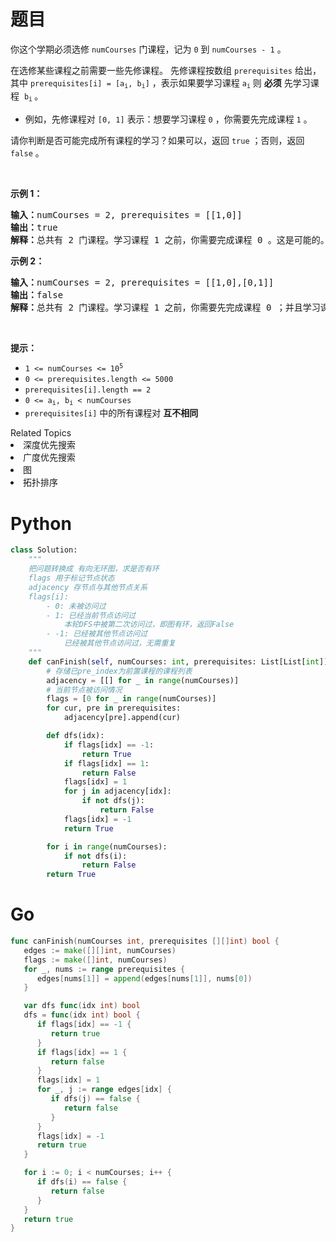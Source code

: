 # 题目
<p>你这个学期必须选修 <code>numCourses</code> 门课程，记为 <code>0</code> 到 <code>numCourses - 1</code> 。</p>

<p>在选修某些课程之前需要一些先修课程。 先修课程按数组 <code>prerequisites</code> 给出，其中 <code>prerequisites[i] = [a<sub>i</sub>, b<sub>i</sub>]</code> ，表示如果要学习课程 <code>a<sub>i</sub></code> 则 <strong>必须</strong> 先学习课程  <code>b<sub>i</sub></code><sub> </sub>。</p>

<ul>
	<li>例如，先修课程对 <code>[0, 1]</code> 表示：想要学习课程 <code>0</code> ，你需要先完成课程 <code>1</code> 。</li>
</ul>

<p>请你判断是否可能完成所有课程的学习？如果可以，返回 <code>true</code> ；否则，返回 <code>false</code> 。</p>

<p> </p>

<p><strong>示例 1：</strong></p>

<pre>
<strong>输入：</strong>numCourses = 2, prerequisites = [[1,0]]
<strong>输出：</strong>true
<strong>解释：</strong>总共有 2 门课程。学习课程 1 之前，你需要完成课程 0 。这是可能的。</pre>

<p><strong>示例 2：</strong></p>

<pre>
<strong>输入：</strong>numCourses = 2, prerequisites = [[1,0],[0,1]]
<strong>输出：</strong>false
<strong>解释：</strong>总共有 2 门课程。学习课程 1 之前，你需要先完成​课程 0 ；并且学习课程 0 之前，你还应先完成课程 1 。这是不可能的。</pre>

<p> </p>

<p><strong>提示：</strong></p>

<ul>
	<li><code>1 <= numCourses <= 10<sup>5</sup></code></li>
	<li><code>0 <= prerequisites.length <= 5000</code></li>
	<li><code>prerequisites[i].length == 2</code></li>
	<li><code>0 <= a<sub>i</sub>, b<sub>i</sub> < numCourses</code></li>
	<li><code>prerequisites[i]</code> 中的所有课程对 <strong>互不相同</strong></li>
</ul>
<div><div>Related Topics</div><div><li>深度优先搜索</li><li>广度优先搜索</li><li>图</li><li>拓扑排序</li></div></div>



# Python

```python
class Solution:
    """
    把问题转换成 有向无环图，求是否有环
    flags 用于标记节点状态
    adjacency 存节点与其他节点关系
    flags[i]:
        - 0: 未被访问过
        - 1: 已经当前节点访问过
            本轮DFS中被第二次访问过，即图有环，返回False
        - -1: 已经被其他节点访问过
            已经被其他节点访问过，无需重复
    """
    def canFinish(self, numCourses: int, prerequisites: List[List[int]]) -> bool:
        # 存储已pre_index为前置课程的课程列表
        adjacency = [[] for _ in range(numCourses)]
        # 当前节点被访问情况
        flags = [0 for _ in range(numCourses)]
        for cur, pre in prerequisites:
            adjacency[pre].append(cur)

        def dfs(idx):
            if flags[idx] == -1:
                return True
            if flags[idx] == 1:
                return False
            flags[idx] = 1
            for j in adjacency[idx]:
                if not dfs(j):
                    return False
            flags[idx] = -1
            return True

        for i in range(numCourses):
            if not dfs(i):
                return False
        return True
```

# Go

```go
func canFinish(numCourses int, prerequisites [][]int) bool {
   edges := make([][]int, numCourses)
   flags := make([]int, numCourses)
   for _, nums := range prerequisites {
      edges[nums[1]] = append(edges[nums[1]], nums[0])
   }

   var dfs func(idx int) bool
   dfs = func(idx int) bool {
      if flags[idx] == -1 {
         return true
      }
      if flags[idx] == 1 {
         return false
      }
      flags[idx] = 1
      for _, j := range edges[idx] {
         if dfs(j) == false {
            return false
         }
      }
      flags[idx] = -1
      return true
   }

   for i := 0; i < numCourses; i++ {
      if dfs(i) == false {
         return false
      }
   }
   return true
}
```